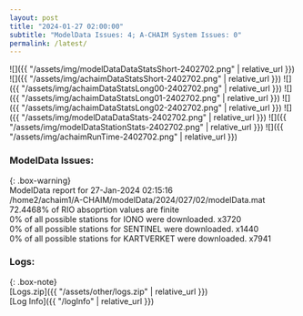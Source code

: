 ```yaml
---
layout: post
title: "2024-01-27 02:00:00"
subtitle: "ModelData Issues: 4; A-CHAIM System Issues: 0"
permalink: /latest/
---
```


![]({{ "/assets/img/modelDataDataStatsShort-2402702.png" | relative_url }})
![]({{ "/assets/img/achaimDataStatsShort-2402702.png" | relative_url }})
![]({{ "/assets/img/achaimDataStatsLong00-2402702.png" | relative_url }})
![]({{ "/assets/img/achaimDataStatsLong01-2402702.png" | relative_url }})
![]({{ "/assets/img/achaimDataStatsLong02-2402702.png" | relative_url }})
![]({{ "/assets/img/modelDataDataStats-2402702.png" | relative_url }})
![]({{ "/assets/img/modelDataStationStats-2402702.png" | relative_url }})
![]({{ "/assets/img/achaimRunTime-2402702.png" | relative_url }})


### ModelData Issues:  
  
{: .box-warning}  
 ModelData report for 27-Jan-2024 02:15:16   
 /home2/achaim1/A-CHAIM/modelData/2024/027/02/modelData.mat   
 72.4468% of RIO absoprtion values are finite   
 0% of all possible stations for IONO were downloaded. x3720   
 0% of all possible stations for SENTINEL were downloaded. x1440   
 0% of all possible stations for KARTVERKET were downloaded. x7941   
  


### Logs:  
  
{: .box-note}  
[Logs.zip]({{ "/assets/other/logs.zip" | relative_url }})  
[Log Info]({{ "/logInfo" | relative_url }})  
